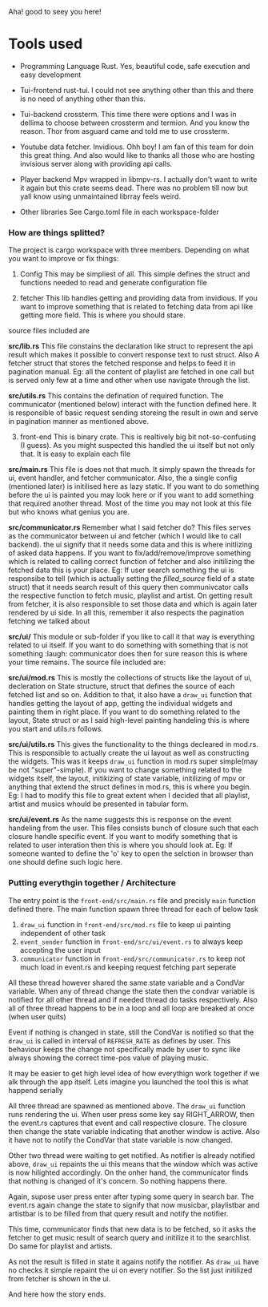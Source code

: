 Aha! good to seey you here!


# Tools used

* Programming Language
Rust. Yes, beautiful code, safe execution and easy development

* Tui-frontend
rust-tui. I could not see anything other than this and there is no need of anything other than this.

* Tui-backend
crossterm. This time there were options and I was in dellima to choose between crossterm and termion. And you know the
reason. Thor from asguard came and told me to use crossterm.

* Youtube data fetcher.
Invidious. Ohh boy! I am fan of this team for doin this great thing. And also would like to thanks all those who are hosting
invisious server along with providing api calls.

* Player backend
Mpv wrapped in libmpv-rs. I actually don't want to write it again but this crate seems dead. There was no problem till now but yall know
using unmaintained librray feels weird.

* Other libraries
See Cargo.toml file in each workspace-folder

### How are things splitted?
The project is cargo workspace with three members. Depending on what you want to improve or fix things:

1) Config
This may be simpliest of all. This simple defines the struct and functions needed to read and generate configuration file

2) fetcher
This lib handles getting and providing data from invidious. If you want to improve something that is related to fetching data from api like getting more field. This is where you should stare.

source files included are

**src/lib.rs**
This file constains the declaration like struct to represent the api result which makes it possible to convert response text to rust struct. Also A fetcher struct that stores the fetched response and helps to feed it in pagination manual. Eg: all the content of playlist are fetched in one call but is served only few at a time and other when use navigate through the list.

**src/utils.rs**
This contains the defination of required function. The communicator (mentioned below) interact with the function defined here. It is responsible of basic request sending storeing the result in own and serve in pagination manner as mentioned above.


3) front-end
This is binary crate. This is realtively big bit not-so-confusing (I guess). As you might suspected this handled the ui itself but not only that. It is easy to explain each file

**src/main.rs**
This file is does not that much. It simply spawn the threads for ui, event handler, and fetcher communicator. Also, the a single config (mentioned later) is initilised here as lazy static. If you want to do something before the ui is painted you may look here or if you want to add something that required another thread. Most of the time you may not look at this file but who knows what genius you are.

**src/communicator.rs**
Remember what I said fetcher do? This files serves as the communicator between ui and fetcher (which I would like to call backend). the ui signify that it needs some data and this is where initlizing of asked data happens. If you want to fix/add/remove/improve something which is related to calling correct function of fetcher and also initilizing the fetched data this is your place. Eg: If user search something the ui is responsibe to tell (which is actually setting the _filled_source_ field of a state struct) that it needs search result of this query then communivcator calls the respective function to fetch music, playlist and artist. On getting result from fetcher, it is also responsible to set those data and which is again later rendered by ui side. In all this, remember it also respects the pagination fetching we talked about

**src/ui/**
This module or sub-folder if you like to call it that way is everything related to ui itself. If you want to do something with something that is not something :laugh: communicator does then for sure reason this is where your time remains. The source file included are:

**src/ui/mod.rs**
This is mostly the collections of structs like the layout of ui, decleration on State structure, struct that defines the source of each fetched list and so on. Addition to that, it also have a `draw_ui` function that handles getting the layout of app, getting the individual widgets and painting them in right place. If you want to do something related to the layout, State struct or as I said high-level painting handeling this is where you start and utils.rs follows.

**src/ui/utils.rs**
This gives the functionality to the things decleared in mod.rs. This is responsible to actually create the ui layout as well as constructing the widgets. This was it keeps `draw_ui` function in mod.rs super simple(may be not "super"-simple). If you want to change something related to the widgets itself, the layout, initikizing of state variable, initilizing of mpv or anything that extend the struct defines in mod.rs, this is where you begin. Eg: I had to modify this file to great extent when I decided that all playlist, artist and musics whould be presented in tabular form.

**src/ui/event.rs**
As the name suggests this is response on the event handeling from the user. This files consists bunch of closure such that each closure handle specific event. If you want to modify something that is related to user interation then this is where you should look at. Eg: If someone wanted to define the 'o' key to open the selction in browser than one should define such logic here.

### Putting everythgin together / Architecture
The entry point is the `front-end/src/main.rs` file and precisly `main`  function defined there. The main function spawn three thread for each of below task
1) `draw_ui` function in `front-end/src/mod.rs` file to keep ui painting independent of other task
2) `event_sender` function in `front-end/src/ui/event.rs` to always keep accepting the user input
3) `communicator` function in `front-end/src/communicator.rs` to keep not much load in event.rs and keeping request fetching part seperate

All these thread however shared the same state variable and a CondVar variable. When any of thread change the state then the condvar variable is notified for all other thread and if needed thread do tasks respectively. Also all of three thread happens to be in a loop and all loop are breaked at once (when user quits)

Event if nothing is changed in state, still the CondVar is notified so that the `draw_ui` is called in interval of `REFRESH_RATE` as defines by user. This behaviour keeps the change not specifically made by user to sync like always showing the correct time-pos value of playing music.

It may be easier to get high level idea of how everythign work together if we alk through the app itself. Lets imagine you launched the tool this is what happend serially

All three thread are spawned as mentioned above. The `draw_ui` function runs rendering the ui.
When user press some key say RIGHT_ARROW, then the event.rs captures that event and call respective closure. The closure then change the state variable indicating that another window is active. Also it have not to notify the CondVar that state variable is now changed.

Other two thread were waiting to get notified. As notifier is already notified above, `draw_ui` repaints the ui this means that the window which was active is now hilighted accordingly.
On the onher hand, the communicator finds that nothing is changed of it's concern. So nothing happens there.

Again, supose user press enter after typing some query in search bar. The event.rs again change the state to signify that now musicbar, playlistbar and artistbar is to be filled from that query result and notify the notifier.

This time, communicator finds that new data is to be fetched, so it asks the fetcher to get music result of search query and initilize it to the searchlist. Do same for playlist and artists.

As not the result is filled in state it agains notify the notifier. As `draw_ui` have no checks it simple repaint the ui on every notifier. So the list just initilized from fetcher is shown in the ui.

And here how the story ends.
